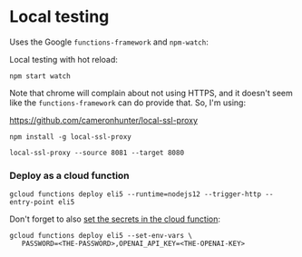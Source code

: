# Local testing

Uses the Google `functions-framework` and `npm-watch`:

Local testing with hot reload:

```
npm start watch
```

Note that chrome will complain about not using HTTPS, and it doesn't seem like the `functions-framework` can do provide that. So, I'm using:

https://github.com/cameronhunter/local-ssl-proxy

```
npm install -g local-ssl-proxy

local-ssl-proxy --source 8081 --target 8080
```

### Deploy as a cloud function

```
gcloud functions deploy eli5 --runtime=nodejs12 --trigger-http --entry-point eli5
```

Don't forget to also [set the secrets in the cloud function](https://cloud.google.com/functions/docs/configuring/env-var):

```
gcloud functions deploy eli5 --set-env-vars \
   PASSWORD=<THE-PASSWORD>,OPENAI_API_KEY=<THE-OPENAI-KEY>
```
